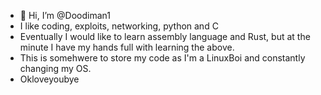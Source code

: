 - 👋 Hi, I’m @Doodiman1
- I like coding, exploits, networking, python and C
- Eventually I would like to learn assembly language and Rust, but at the minute I have my hands full with learning the above. 
- This is somehwere to store my code as I'm a LinuxBoi and constantly changing my OS. 
- Okloveyoubye

<!---
Doodiman1/Doodiman1 is a ✨ special ✨ repository because its `README.md` (this file) appears on your GitHub profile.
You can click the Preview link to take a look at your changes.
--->
